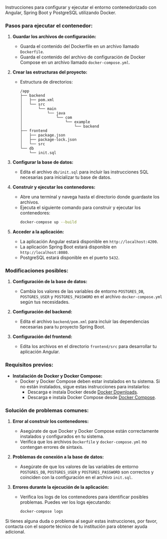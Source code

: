 Instrucciones para configurar y ejecutar el entorno contenedorizado con Angular, Spring Boot y PostgreSQL utilizando Docker.

### Pasos para ejecutar el contenedor:

1. **Guardar los archivos de configuración:**
   - Guarda el contenido del Dockerfile en un archivo llamado `Dockerfile`.
   - Guarda el contenido del archivo de configuración de Docker Compose en un archivo llamado `docker-compose.yml`.

2. **Crear las estructuras del proyecto:**
   - Estructura de directorios:
     ```
     /app
     ├── backend
     │   ├── pom.xml
     │   └── src
     │       └── main
     │           └── java
     │               └── com
     │                   └── example
     │                       └── backend
     ├── frontend
     │   ├── package.json
     │   ├── package-lock.json
     │   └── src
     └── db
         └── init.sql
     ```

3. **Configurar la base de datos:**
   - Edita el archivo `db/init.sql` para incluir las instrucciones SQL necesarias para inicializar tu base de datos.

4. **Construir y ejecutar los contenedores:**
   - Abre una terminal y navega hasta el directorio donde guardaste los archivos.
   - Ejecuta el siguiente comando para construir y ejecutar los contenedores:
     ```sh
     docker-compose up --build
     ```

5. **Acceder a la aplicación:**
   - La aplicación Angular estará disponible en `http://localhost:4200`.
   - La aplicación Spring Boot estará disponible en `http://localhost:8080`.
   - PostgreSQL estará disponible en el puerto `5432`.

### Modificaciones posibles:

1. **Configuración de la base de datos:**
   - Cambia los valores de las variables de entorno `POSTGRES_DB`, `POSTGRES_USER` y `POSTGRES_PASSWORD` en el archivo `docker-compose.yml` según tus necesidades.

2. **Configuración del backend:**
   - Edita el archivo `backend/pom.xml` para incluir las dependencias necesarias para tu proyecto Spring Boot.

3. **Configuración del frontend:**
   - Edita los archivos en el directorio `frontend/src` para desarrollar tu aplicación Angular.

### Requisitos previos:

- **Instalación de Docker y Docker Compose:**
  - Docker y Docker Compose deben estar instalados en tu sistema. Si no están instalados, sigue estas instrucciones para instalarlos:
    - Descarga e instala Docker desde [Docker Downloads](https://www.docker.com/products/docker-desktop).
    - Descarga e instala Docker Compose desde [Docker Compose](https://docs.docker.com/compose/install/).

### Solución de problemas comunes:

1. **Error al construir los contenedores:**
   - Asegúrate de que Docker y Docker Compose están correctamente instalados y configurados en tu sistema.
   - Verifica que los archivos `Dockerfile` y `docker-compose.yml` no contengan errores de sintaxis.

2. **Problemas de conexión a la base de datos:**
   - Asegúrate de que los valores de las variables de entorno `POSTGRES_DB`, `POSTGRES_USER` y `POSTGRES_PASSWORD` son correctos y coinciden con la configuración en el archivo `init.sql`.

3. **Errores durante la ejecución de la aplicación:**
   - Verifica los logs de los contenedores para identificar posibles problemas. Puedes ver los logs ejecutando:
     ```sh
     docker-compose logs
     ```

Si tienes alguna duda o problema al seguir estas instrucciones, por favor, contacta con el soporte técnico de tu institución para obtener ayuda adicional.
